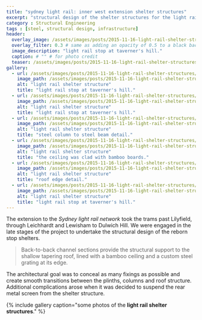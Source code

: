 ```yaml
---
title: "sydney light rail: inner west extension shelter structures"
excerpt: "structural design of the shelter structures for the light rail extension in sydney [2014]"
category : Structural Engineering
tags : [steel, structural design, infrastructure]
header:
  overlay_image: /assets/images/posts/2015-11-16-light-rail-shelter-structures/20140530_Engineering_0020_header.jpg
  overlay_filter: 0.3 # same as adding an opacity of 0.5 to a black background
  image_description: "light rail stop at taverner's hill."
  caption: # "" # for photo credit
  teaser: /assets/images/posts/2015-11-16-light-rail-shelter-structures/20140530_Engineering_0020_header.jpg
gallery:
  - url: /assets/images/posts/2015-11-16-light-rail-shelter-structures/20140530_Engineering_0020.jpg
    image_path: /assets/images/posts/2015-11-16-light-rail-shelter-structures/20140530_Engineering_0020_th.jpg
    alt: "light rail shelter structure"
    title: "light rail stop at taverner's hill."
  - url: /assets/images/posts/2015-11-16-light-rail-shelter-structures/20140530_Engineering_0021.jpg
    image_path: /assets/images/posts/2015-11-16-light-rail-shelter-structures/20140530_Engineering_0021_th.jpg
    alt: "light rail shelter structure"
    title: "light rail stop at taverner's hill."
  - url: /assets/images/posts/2015-11-16-light-rail-shelter-structures/20140530_Engineering_0019.jpg
    image_path: /assets/images/posts/2015-11-16-light-rail-shelter-structures/20140530_Engineering_0019_th.jpg
    alt: "light rail shelter structure"
    title: "steel column to steel beam detail."
  - url: /assets/images/posts/2015-11-16-light-rail-shelter-structures/20140530_Engineering_0016.jpg
    image_path: /assets/images/posts/2015-11-16-light-rail-shelter-structures/20140530_Engineering_0016_th.jpg
    alt: "light rail shelter structure"
    title: "the ceiling was clad with bamboo boards."
  - url: /assets/images/posts/2015-11-16-light-rail-shelter-structures/20140530_Engineering_0018.jpg
    image_path: /assets/images/posts/2015-11-16-light-rail-shelter-structures/20140530_Engineering_0018_th.jpg
    alt: "light rail shelter structure"
    title: "roof edge detail."
  - url: /assets/images/posts/2015-11-16-light-rail-shelter-structures/20140530_Engineering_0023.jpg
    image_path: /assets/images/posts/2015-11-16-light-rail-shelter-structures/20140530_Engineering_0023_th.jpg
    alt: "light rail shelter structure"
    title: "light rail stop at taverner's hill."
---
```


The extension to the *Sydney light rail network* took the trams past Lilyfield, through Leichhardt and Lewisham to Dulwich Hill. We were engaged in the late stages of the project to undertake the structural design of the reborn stop shelters.

>Back-to-back channel sections provide the structural support to the shallow tapering roof, lined with a bamboo ceiling and a custom steel grating at its edge.

The architectural goal was to conceal as many fixings as possible and create smooth transitions between the plinths, columns and roof structure. Additional complications arose when it was decided to suspend the rear metal screen from the shelter structure.

{% include gallery caption="some photos of the **light rail shelter structures**." %}
